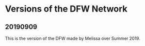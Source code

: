 # Versions of the DFW Network

## 20190909
This is the version of the DFW made by Melissa over Summer 2019. 
